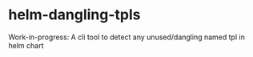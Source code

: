 # helm-dangling-tpls
Work-in-progress: A cli tool to detect any unused/dangling named tpl in helm chart
